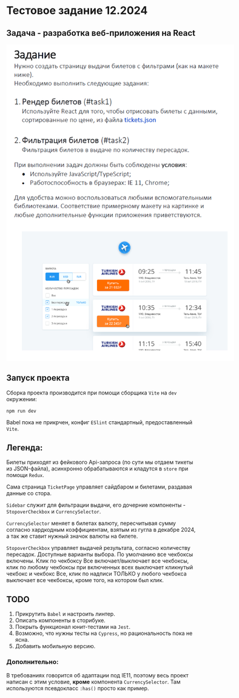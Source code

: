 # Тестовое задание 12.2024

## Задача - разработка веб-приложения на React

<div id="task" style="display: block;">
  <img style="max-width: 600px" src="/src/zadacha/задача.png" />
</div>

## Запуск проекта

Сборка проекта производится при помощи сборщика ```Vite``` на ```dev``` окружении:
```
npm run dev 
```
Babel пока не прикрчен, конфиг ```ESlint``` стандартный, предоставленный ```Vite```.

## Легенда:

Билеты приходят из фейкового Api-запроса (по сути мы отдаем тикеты из JSON-файла), асинхронно обрабатываются и кладутся в ```store``` при помощи ```Redux```.  

Сама страница ```TicketPage``` управляет сайдбаром и билетами, раздавая данные со стора.  

```Sidebar``` служит для фильтрации выдачи, его дочерние компоненты - ```StopoverCheckbox``` и ```CurrencySelector```.

```CurrencySelector``` меняет в билетах валюту, пересчитывая сумму согласно хардкодным коэффициентам, взятым из гугла в декабре 2024, а так же ставит нужный значок валюты на билете.

```StopoverCheckbox``` управляет выдачей результата, согласно количеству пересадок. Доступные варианты выбора. По умолчанию все чекбоксы включены. Клик по чекбоксу Все включает/выключает все чекбоксы, клик по любому чекбоксы при включенных всех выключает кликнутый чекбокс и чекбокс Все, клик по надписи ТОЛЬКО у любого чекбокса выключает все чекбоксы, кроме того, на котором был клик.

## TODO

1. Прикрутить ```Babel``` и настроить линтер.
2. Описать компоненты в сторибуке.
3. Покрыть функционал юнит-тестами на ```Jest```.
4. Возможно, что нужны тесты на ```Cypress```, но рациональность пока не ясна.
5. Добавить мобильную версию.

### Дополнительно:
В требованиях говорится об адаптации под IE11, поэтому весь проект написан с этим условие, **кроме** компонента ```CurrencySelector```. Там используются псевдокласс ```:has()``` просто как пример.